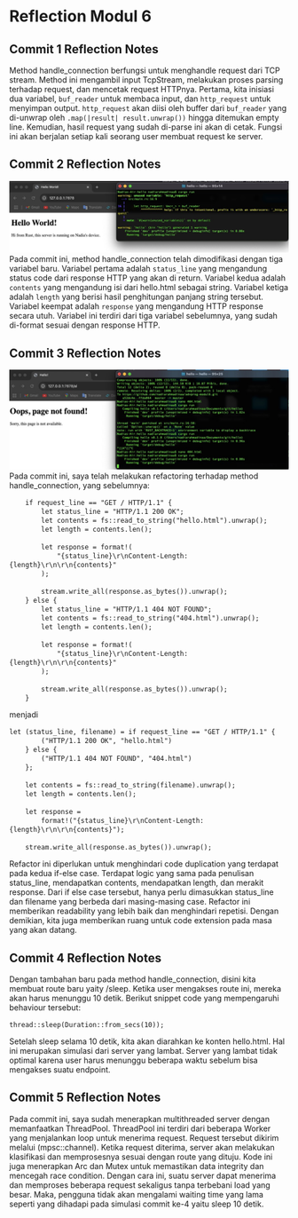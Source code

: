 # Reflection Modul 6
## Commit 1 Reflection Notes
Method handle_connection berfungsi untuk menghandle request dari TCP stream.
Method ini mengambil input TcpStream, melakukan proses parsing terhadap request, dan mencetak request HTTPnya.
Pertama, kita inisiasi dua variabel,  `buf_reader` untuk membaca input, dan `http_request` untuk menyimpan output.
`http_request` akan diisi oleh buffer dari `buf_reader` yang di-unwrap oleh `.map(|result| result.unwrap())` hingga ditemukan empty line. Kemudian, hasil request yang sudah di-parse ini akan di cetak. Fungsi ini akan berjalan setiap kali seorang user membuat request ke server.

## Commit 2 Reflection Notes
![Commit 2 screen capture](/assets/images/screenshot_commit2.jpg)
Pada commit ini, method handle_connection telah dimodifikasi dengan tiga variabel baru.
Variabel pertama adalah `status_line` yang mengandung status code dari response HTTP yang akan di return.
Variabel kedua adalah `contents` yang mengandung isi dari hello.html sebagai string.
Variabel ketiga adalah `length` yang berisi hasil penghitungan panjang string tersebut.
Variabel keempat adalah `response` yang mengandung HTTP response secara utuh. Variabel ini terdiri dari tiga variabel sebelumnya, yang sudah di-format sesuai dengan response HTTP.

## Commit 3 Reflection Notes
![Commit 3 screen capture](/assets/images/screenshot_commit3.jpg)
Pada commit ini, saya telah melakukan refactoring terhadap method handle_connection, yang sebelumnya:
``` 
    if request_line == "GET / HTTP/1.1" {
        let status_line = "HTTP/1.1 200 OK";
        let contents = fs::read_to_string("hello.html").unwrap();
        let length = contents.len();

        let response = format!(
            "{status_line}\r\nContent-Length: {length}\r\n\r\n{contents}"
        );

        stream.write_all(response.as_bytes()).unwrap();
    } else {
        let status_line = "HTTP/1.1 404 NOT FOUND";
        let contents = fs::read_to_string("404.html").unwrap();
        let length = contents.len();

        let response = format!(
            "{status_line}\r\nContent-Length: {length}\r\n\r\n{contents}"
        );

        stream.write_all(response.as_bytes()).unwrap();
    }
```
menjadi
```
let (status_line, filename) = if request_line == "GET / HTTP/1.1" {
        ("HTTP/1.1 200 OK", "hello.html")
    } else {
        ("HTTP/1.1 404 NOT FOUND", "404.html")
    };

    let contents = fs::read_to_string(filename).unwrap();
    let length = contents.len();

    let response =
        format!("{status_line}\r\nContent-Length: {length}\r\n\r\n{contents}");

    stream.write_all(response.as_bytes()).unwrap();
```
Refactor ini diperlukan untuk menghindari code duplication yang terdapat pada kedua if-else case. Terdapat logic yang sama pada penulisan status_line, mendapatkan contents, mendapatkan length, dan merakit response. Dari if else case tersebut, hanya perlu dimasukkan status_line dan filename yang berbeda dari masing-masing case. Refactor ini memberikan readability yang lebih baik dan menghindari repetisi. Dengan demikian, kita juga memberikan ruang untuk code extension pada masa yang akan datang.

## Commit 4 Reflection Notes
Dengan tambahan baru pada method handle_connection, disini kita membuat route baru yaity /sleep. Ketika user mengakses route ini, mereka akan harus menunggu 10 detik. Berikut snippet code yang mempengaruhi behaviour tersebut:
```
thread::sleep(Duration::from_secs(10)); 
```
Setelah sleep selama 10 detik, kita akan diarahkan ke konten hello.html. Hal ini merupakan simulasi dari server yang lambat. Server yang lambat tidak optimal karena user harus menunggu beberapa waktu sebelum bisa mengakses suatu endpoint.

## Commit 5 Reflection Notes
Pada commit ini, saya sudah menerapkan multithreaded server dengan memanfaatkan ThreadPool. ThreadPool ini terdiri dari beberapa Worker yang menjalankan loop untuk menerima request. Request tersebut dikirim melalui (mpsc::channel). Ketika request diterima, server akan melakukan klasifikasi dan memprosesnya sesuai dengan route yang dituju. Kode ini juga menerapkan Arc dan Mutex untuk memastikan data integrity dan mencegah race condition. Dengan cara ini, suatu server dapat menerima dan memproses beberapa request sekaligus tanpa terbebani load yang besar. Maka, pengguna tidak akan mengalami waiting time yang lama seperti yang dihadapi pada simulasi commit ke-4 yaitu sleep 10 detik.
